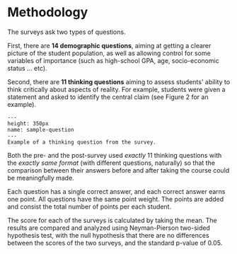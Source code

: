 # Methodology

The surveys ask two types of questions. 

First, there are **14 demographic questions**, aiming at getting a clearer picture of the student population, as well as allowing control for some variables of importance (such as high-school GPA, age, socio-economic status ... etc).

Second, there are **11 thinking questions** aiming to assess students' ability to think critically about aspects of reality. For example, students were given a statement and asked to identify the central claim (see Figure 2 for an example).

```{figure} ../Files/sample_question.png
---
height: 350px
name: sample-question
---
Example of a thinking question from the survey.
```

Both the pre- and the post-survey used *exactly* 11 thinking questions with the *exactly same format* (with different questions, naturally) so that the comparison between their answers before and after taking the course could be meaningfully made.

Each question has a single correct answer, and each correct answer earns one point. All questions have the same point weight. The points are added and consist the total number of points per each student.

The score for each of the surveys is calculated by taking the mean. The results are compared and analyzed using Neyman-Pierson two-sided hypothesis test, with the null hypothesis that there are no differences between the scores of the two surveys, and the standard p-value of 0.05. 